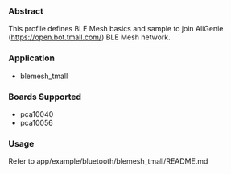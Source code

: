 ### Abstract
This profile defines BLE Mesh basics and sample to join AliGenie (https://open.bot.tmall.com/) BLE Mesh network.

### Application
- blemesh_tmall

### Boards Supported
- pca10040
- pca10056

### Usage
Refer to app/example/bluetooth/blemesh_tmall/README.md
